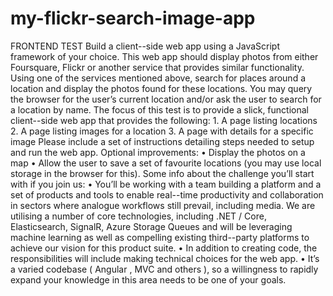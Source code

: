 # my-flickr-search-image-app
FRONTEND TEST  Build a client--side web app using a JavaScript framework of your choice. This web app  should display photos from either Foursquare, Flickr or another service that provides similar  functionality.  Using one of the services mentioned above, search for places around a location and display  the photos found for these locations. You may query the browser for the user’s current  location and/or ask the user to search for a location by name.  The focus of this test is to provide a slick, functional client--side web app that provides the  following:  1. A page listing locations  2. A page listing images for a location  3. A page with details for a specific image  Please include a set of instructions detailing steps needed to setup and run the web app.  Optional improvements:  • Display the photos on a map  • Allow the user to save a set of favourite locations (you may use local storage in the  browser for this).      Some info about the challenge you’ll start with if you join us:  • You’ll be working with a team building a platform and a set of products and tools to enable  real--time productivity and collaboration in sectors where analogue workflows still prevail,  including media. We are utilising a number of core technologies, including .NET / Core,  Elasticsearch, SignalR, Azure Storage Queues and will be leveraging machine learning as well  as compelling existing third--party platforms to achieve our vision for this product suite.  • In addition to creating code, the responsibilities will include making technical choices for the  web app.  • It’s a varied codebase ( Angular , MVC and others ), so a willingness to rapidly expand your  knowledge in this area needs to be one of your goals. 
